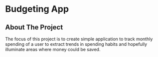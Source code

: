 # Budgeting App

## About The Project

The focus of this project is to create simple application to track monthly spending of a user to extract trends in spending habits and hopefully illuminate areas where money could be saved.
